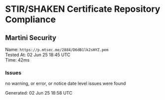 # STIR/SHAKEN Certificate Repository Compliance

## Martini Security

Name: `https://p.mtsec.me/2884/D6dB1lk2sHYZ.pem`\
Tested At: 02 Jun 25 18:45 UTC\
Time: 42ms

### Issues

no warning, or error, or notice date level issues were found

Generated: 02 Jun 25 18:58 UTC